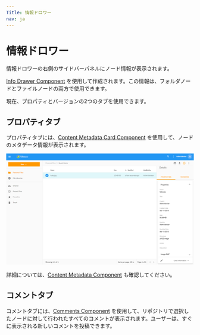 ```yaml
---
Title: 情報ドロワー
nav: ja
---
```


# 情報ドロワー

情報ドロワーの右側のサイドバーパネルにノード情報が表示されます。

[Info Drawer Component](https://www.alfresco.com/abn/adf/core/info-drawer.component/) を使用して作成されます。この情報は、フォルダノードとファイルノードの両方で使用できます。

現在、プロパティとバージョンの2つのタブを使用できます。

## プロパティタブ

プロパティタブには、[Content Metadata Card Component](https://www.alfresco.com/abn/adf/core/content-metadata-card.component/) を使用して、ノードのメタデータ情報が表示されます。

![](../images/content-metadata.png)

詳細については、[Content Metadata Component](https://www.alfresco.com/abn/adf/core/content-metadata.component/) も確認してください。

## コメントタブ

コメントタブには、[Comments Component](https://www.alfresco.com/abn/adf/core/comments.component/) を使用して、リポジトリで選択したノードに対して行われたすべてのコメントが表示されます。ユーザーは、すぐに表示される新しいコメントを投稿できます。

